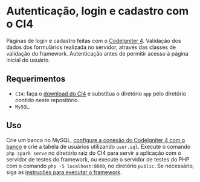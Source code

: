 # Autenticação, login e cadastro com o CI4
Páginas de login e cadastro feitas com o [CodeIgniter 4](https://codeigniter.com/user_guide/intro/index.html). Validação dos dados dos formulários realizada no servidor, através das classes de validação do framework. Autenticação antes de permitir acesso à página inicial do usuário.
## Requerimentos
- `CI4`: faça o [download do CI4](https://codeigniter.com/download) e substitua o diretório `app` pelo diretório contido neste repositório.
- `MySQL`.
## Uso
Crie um banco no MySQL, [configure a conexão do CodeIgniter 4 com o banco](https://www.codeigniter.com/user_guide/database/configuration.html) e crie a tabela de usuários utilizando `user.sql`. Execute o comando `php spark serve` no diretório raiz do CI4 para servir a aplicação com o servidor de testes do framework, ou execute o servidor de testes do PHP com o comando `php -S localhost:8080`, no diretório `public`. Se necessário, siga as [instruções para executar o framework](https://codeigniter4.github.io/userguide/installation/running.html).

